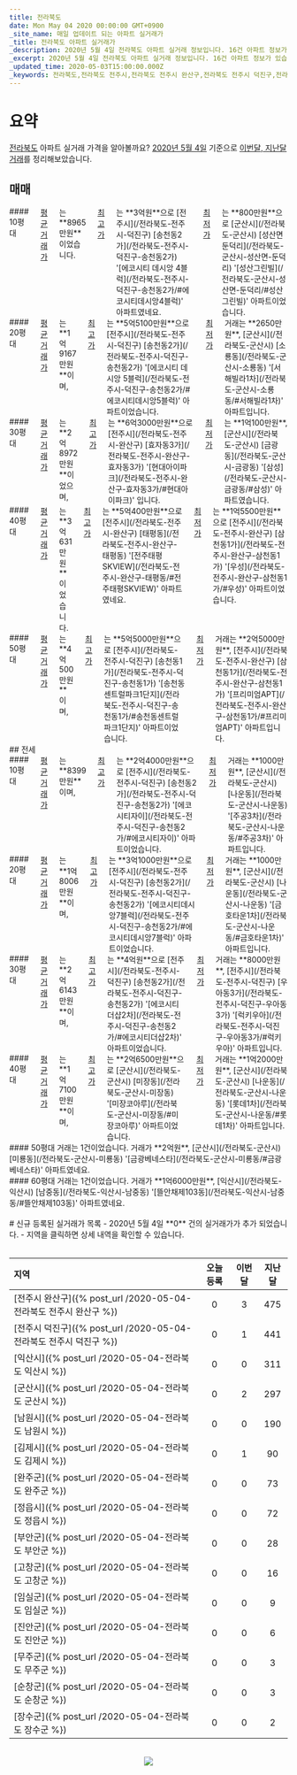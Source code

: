 ```yaml
---
title: 전라북도
date: Mon May 04 2020 00:00:00 GMT+0900
_site_name: 매일 업데이트 되는 아파트 실거래가
_title: 전라북도 아파트 실거래가
_description: 2020년 5월 4일 전라북도 아파트 실거래 정보입니다. 16건 아파트 정보가 있습니다.
_excerpt: 2020년 5월 4일 전라북도 아파트 실거래 정보입니다. 16건 아파트 정보가 있습니다.
_updated_time: 2020-05-03T15:00:00.000Z
_keywords: 전라북도,전라북도 전주시,전라북도 전주시 완산구,전라북도 전주시 덕진구,전라북도 군산시,전라북도 익산시,전라북도 정읍시,전라북도 남원시,전라북도 김제시,전라북도 완주군,전라북도 진안군,전라북도 무주군,전라북도 장수군,전라북도 임실군,전라북도 순창군,전라북도 고창군,전라북도 부안군
---
```



# 요약
<ins>전라북도</ins> 아파트 실거래 가격을 알아볼까요? <ins>2020년 5월 4일</ins> 기준으로 <ins>이번달, 지난달 거래</ins>를 정리해보았습니다.

## 매매
<div class="container">
<div class="six columns" markdown="1">
#### 10평대
<ins>평균 거래가</ins>는 **8965만원**이었습니다. <ins>최고가</ins>는 **3억원**으로 [전주시](/전라북도-전주시-덕진구) [송천동2가](/전라북도-전주시-덕진구-송천동2가) '[에코시티 데시앙 4블럭](/전라북도-전주시-덕진구-송천동2가/#에코시티데시앙4블럭)' 아파트였네요. <ins>최저가</ins>는 **800만원**으로 [군산시](/전라북도-군산시) [성산면 둔덕리](/전라북도-군산시-성산면-둔덕리) '[성산그린빌](/전라북도-군산시-성산면-둔덕리/#성산그린빌)' 아파트이었습니다.
</div>
<div class="six columns" markdown="1">
#### 20평대
<ins>평균 거래가</ins>는 **1억9167만원**이며, <ins>최고가</ins>는 **5억5100만원**으로 [전주시](/전라북도-전주시-덕진구) [송천동2가](/전라북도-전주시-덕진구-송천동2가) '[에코시티 데시앙 5블럭](/전라북도-전주시-덕진구-송천동2가/#에코시티데시앙5블럭)' 아파트이었습니다. <ins>최저가</ins> 거래는 **2650만원**, [군산시](/전라북도-군산시) [소룡동](/전라북도-군산시-소룡동) '[서해빌라1차](/전라북도-군산시-소룡동/#서해빌라1차)' 아파트입니다.
</div>
</div>
<div class="container">
<div class="six columns" markdown="1">
#### 30평대
<ins>평균 거래가</ins>는 **2억8972만원**이었으며, <ins>최고가</ins>는 **6억3000만원**으로 [전주시](/전라북도-전주시-완산구) [효자동3가](/전라북도-전주시-완산구-효자동3가) '[현대아이파크](/전라북도-전주시-완산구-효자동3가/#현대아이파크)' 입니다. <ins>최저가</ins>는 **1억100만원**, [군산시](/전라북도-군산시) [금광동](/전라북도-군산시-금광동) '[삼성](/전라북도-군산시-금광동/#삼성)' 아파트였습니다.
</div>
<div class="six columns" markdown="1">
#### 40평대
<ins>평균 거래가</ins>는 **3억631만원**이었습니다. <ins>최고가</ins>는 **5억400만원**으로 [전주시](/전라북도-전주시-완산구) [태평동](/전라북도-전주시-완산구-태평동) '[전주태평SKVIEW](/전라북도-전주시-완산구-태평동/#전주태평SKVIEW)' 아파트였네요. <ins>최저가</ins>는 **1억5500만원**으로 [전주시](/전라북도-전주시-완산구) [삼천동1가](/전라북도-전주시-완산구-삼천동1가) '[우성](/전라북도-전주시-완산구-삼천동1가/#우성)' 아파트이었습니다.
</div>
</div>
<div class="container">
<div class="twelve columns" markdown="1">
#### 50평대
<ins>평균 거래가</ins>는 **4억500만원**이며, <ins>최고가</ins>는 **5억5000만원**으로 [전주시](/전라북도-전주시-덕진구) [송천동1가](/전라북도-전주시-덕진구-송천동1가) '[송천동센트럴파크1단지](/전라북도-전주시-덕진구-송천동1가/#송천동센트럴파크1단지)' 아파트이었습니다. <ins>최저가</ins> 거래는 **2억5000만원**, [전주시](/전라북도-전주시-완산구) [삼천동1가](/전라북도-전주시-완산구-삼천동1가) '[프리미엄APT](/전라북도-전주시-완산구-삼천동1가/#프리미엄APT)' 아파트입니다.
</div>
</div>
## 전세
<div class="container">
<div class="six columns" markdown="1">
#### 10평대
<ins>평균 거래가</ins>는 **8399만원**이며, <ins>최고가</ins>는 **2억4000만원**으로 [전주시](/전라북도-전주시-덕진구) [송천동2가](/전라북도-전주시-덕진구-송천동2가) '[에코시티자이](/전라북도-전주시-덕진구-송천동2가/#에코시티자이)' 아파트이었습니다. <ins>최저가</ins> 거래는 **1000만원**, [군산시](/전라북도-군산시) [나운동](/전라북도-군산시-나운동) '[주공3차](/전라북도-군산시-나운동/#주공3차)' 아파트입니다.
</div>
<div class="six columns" markdown="1">
#### 20평대
<ins>평균 거래가</ins>는 **1억8006만원**이며, <ins>최고가</ins>는 **3억1000만원**으로 [전주시](/전라북도-전주시-덕진구) [송천동2가](/전라북도-전주시-덕진구-송천동2가) '[에코시티데시앙7블럭](/전라북도-전주시-덕진구-송천동2가/#에코시티데시앙7블럭)' 아파트이었습니다. <ins>최저가</ins> 거래는 **1000만원**, [군산시](/전라북도-군산시) [나운동](/전라북도-군산시-나운동) '[금호타운1차](/전라북도-군산시-나운동/#금호타운1차)' 아파트입니다.
</div>
</div>
<div class="container">
<div class="six columns" markdown="1">
#### 30평대
<ins>평균 거래가</ins>는 **2억6143만원**이며, <ins>최고가</ins>는 **4억원**으로 [전주시](/전라북도-전주시-덕진구) [송천동2가](/전라북도-전주시-덕진구-송천동2가) '[에코시티더샵2차](/전라북도-전주시-덕진구-송천동2가/#에코시티더샵2차)' 아파트이었습니다. <ins>최저가</ins> 거래는 **8000만원**, [전주시](/전라북도-전주시-덕진구) [우아동3가](/전라북도-전주시-덕진구-우아동3가) '[럭키우아](/전라북도-전주시-덕진구-우아동3가/#럭키우아)' 아파트입니다.
</div>
<div class="six columns" markdown="1">
#### 40평대
<ins>평균 거래가</ins>는 **1억7100만원**이며, <ins>최고가</ins>는 **2억6500만원**으로 [군산시](/전라북도-군산시) [미장동](/전라북도-군산시-미장동) '[미장코아루](/전라북도-군산시-미장동/#미장코아루)' 아파트이었습니다. <ins>최저가</ins> 거래는 **1억2000만원**, [군산시](/전라북도-군산시) [나운동](/전라북도-군산시-나운동) '[롯데1차](/전라북도-군산시-나운동/#롯데1차)' 아파트입니다.
</div>
</div>
<div class="container">
<div class="six columns" markdown="1">
#### 50평대
거래는 1건이었습니다. 거래가 **2억원**, [군산시](/전라북도-군산시) [미룡동](/전라북도-군산시-미룡동) '[금광베네스타](/전라북도-군산시-미룡동/#금광베네스타)' 아파트였네요.
</div>
<div class="six columns" markdown="1">
#### 60평대
거래는 1건이었습니다. 거래가 **1억6000만원**, [익산시](/전라북도-익산시) [남중동](/전라북도-익산시-남중동) '[뜰안채제103동](/전라북도-익산시-남중동/#뜰안채제103동)' 아파트였네요.
</div>
</div>


<br>
# 신규 등록된 실거래가 목록
- 2020년 5월 4일 **0** 건의 실거래가가 추가 되었습니다.
- 지역을 클릭하면 상세 내역을 확인할 수 있습니다.
<br><br>

| 지역 | 오늘 등록 | 이번달 | 지난달 |
|:---|:---:|:---:|:---:|
| [전주시 완산구]({% post_url /2020-05-04-전라북도 전주시 완산구 %}) | 0 | 3 | 475|
| [전주시 덕진구]({% post_url /2020-05-04-전라북도 전주시 덕진구 %}) | 0 | 1 | 441|
| [익산시]({% post_url /2020-05-04-전라북도 익산시 %}) | 0 | 0 | 311|
| [군산시]({% post_url /2020-05-04-전라북도 군산시 %}) | 0 | 2 | 297|
| [남원시]({% post_url /2020-05-04-전라북도 남원시 %}) | 0 | 0 | 190|
| [김제시]({% post_url /2020-05-04-전라북도 김제시 %}) | 0 | 1 | 90|
| [완주군]({% post_url /2020-05-04-전라북도 완주군 %}) | 0 | 0 | 73|
| [정읍시]({% post_url /2020-05-04-전라북도 정읍시 %}) | 0 | 0 | 72|
| [부안군]({% post_url /2020-05-04-전라북도 부안군 %}) | 0 | 0 | 28|
| [고창군]({% post_url /2020-05-04-전라북도 고창군 %}) | 0 | 0 | 16|
| [임실군]({% post_url /2020-05-04-전라북도 임실군 %}) | 0 | 0 | 9|
| [진안군]({% post_url /2020-05-04-전라북도 진안군 %}) | 0 | 0 | 6|
| [무주군]({% post_url /2020-05-04-전라북도 무주군 %}) | 0 | 0 | 3|
| [순창군]({% post_url /2020-05-04-전라북도 순창군 %}) | 0 | 0 | 3|
| [장수군]({% post_url /2020-05-04-전라북도 장수군 %}) | 0 | 0 | 2|

<p align="center"><br><img src="https://via.placeholder.com/700x120"><br></p>
